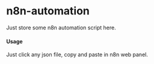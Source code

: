 # n8n-automation

Just store some n8n automation script here.

#### Usage

Just click any json file, copy and paste in n8n web panel.
